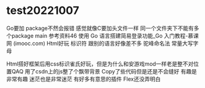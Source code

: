 # test20221007
Go要加 package不然会报错
感觉就像C要加头文件一样
同一个文件夹下不能有多个package main
参考资料46 使用 Go 语言搭建简易登录功能_Go 入门教程-慕课网 (imooc.com)
Html好玩
标识符 跟别的语言好像差不多
驼峰命名法
常量大写字母

 
 

Html搭好框架后用css标识雀氏好玩，但是为什么和安游戏mod一样老是整不对位置QAQ
用了csdn上的js整了个飘带背景
Copy了些代码但是还是不会缝好
有趣是非常有趣
迷茫也是非常迷茫
有好多有意思的插件
Flex还没弄明白

